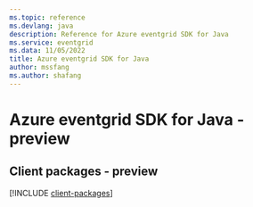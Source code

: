 ```yaml
---
ms.topic: reference
ms.devlang: java
description: Reference for Azure eventgrid SDK for Java
ms.service: eventgrid
ms.data: 11/05/2022
title: Azure eventgrid SDK for Java
author: mssfang
ms.author: shafang
---
```

# Azure eventgrid SDK for Java - preview

## Client packages - preview
[!INCLUDE [client-packages](eventgrid-client-index.md)]